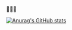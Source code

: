 👋👋👋

<!--
**yang1318/yang1318** is a ✨ _special_ ✨ repository because its `README.md` (this file) appears on your GitHub profile.

Here are some ideas to get you started:

- 🔭 I’m currently working on ...
- 🌱 I’m currently learning ...
- 👯 I’m looking to collaborate on ...
- 🤔 I’m looking for help with ...
- 💬 Ask me about ...
- 📫 How to reach me: ...
- 😄 Pronouns: ...
- ⚡ Fun fact: ...
-->

[![Anurag's GitHub stats](https://github-readme-stats.vercel.app/api?username=yang1318)](https://github.com/anuraghazra/github-readme-stats)

<!--[![Top Langs](https://github-readme-stats.vercel.app/api/top-langs/?username=yang1318&layout=compact)](https://github.com/anuraghazra/github-readme-stats)-->
